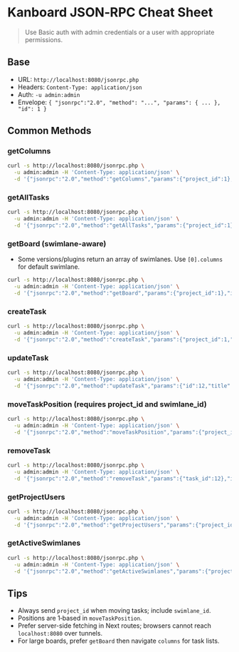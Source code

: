 # Kanboard JSON‑RPC Cheat Sheet

> Use Basic auth with admin credentials or a user with appropriate permissions.

## Base
- URL: `http://localhost:8080/jsonrpc.php`
- Headers: `Content-Type: application/json`
- Auth: `-u admin:admin`
- Envelope: `{ "jsonrpc":"2.0", "method": "...", "params": { ... }, "id": 1 }`

## Common Methods

### getColumns
```bash
curl -s http://localhost:8080/jsonrpc.php \
  -u admin:admin -H 'Content-Type: application/json' \
  -d '{"jsonrpc":"2.0","method":"getColumns","params":{"project_id":1},"id":1}' | jq
```

### getAllTasks
```bash
curl -s http://localhost:8080/jsonrpc.php \
  -u admin:admin -H 'Content-Type: application/json' \
  -d '{"jsonrpc":"2.0","method":"getAllTasks","params":{"project_id":1},"id":1}' | jq
```

### getBoard (swimlane-aware)
- Some versions/plugins return an array of swimlanes. Use `[0].columns` for default swimlane.
```bash
curl -s http://localhost:8080/jsonrpc.php \
  -u admin:admin -H 'Content-Type: application/json' \
  -d '{"jsonrpc":"2.0","method":"getBoard","params":{"project_id":1},"id":1}' | jq
```

### createTask
```bash
curl -s http://localhost:8080/jsonrpc.php \
  -u admin:admin -H 'Content-Type: application/json' \
  -d '{"jsonrpc":"2.0","method":"createTask","params":{"project_id":1,"title":"My Task","column_id":1,"description":"..."},"id":1}' | jq
```

### updateTask
```bash
curl -s http://localhost:8080/jsonrpc.php \
  -u admin:admin -H 'Content-Type: application/json' \
  -d '{"jsonrpc":"2.0","method":"updateTask","params":{"id":12,"title":"New Title"},"id":1}' | jq
```

### moveTaskPosition (requires project_id and swimlane_id)
```bash
curl -s http://localhost:8080/jsonrpc.php \
  -u admin:admin -H 'Content-Type: application/json' \
  -d '{"jsonrpc":"2.0","method":"moveTaskPosition","params":{"project_id":1,"task_id":12,"column_id":4,"position":1,"swimlane_id":1},"id":1}' | jq
```

### removeTask
```bash
curl -s http://localhost:8080/jsonrpc.php \
  -u admin:admin -H 'Content-Type: application/json' \
  -d '{"jsonrpc":"2.0","method":"removeTask","params":{"task_id":12},"id":1}' | jq
```

### getProjectUsers
```bash
curl -s http://localhost:8080/jsonrpc.php \
  -u admin:admin -H 'Content-Type: application/json' \
  -d '{"jsonrpc":"2.0","method":"getProjectUsers","params":{"project_id":1},"id":1}' | jq
```

### getActiveSwimlanes
```bash
curl -s http://localhost:8080/jsonrpc.php \
  -u admin:admin -H 'Content-Type: application/json' \
  -d '{"jsonrpc":"2.0","method":"getActiveSwimlanes","params":{"project_id":1},"id":1}' | jq
```

## Tips
- Always send `project_id` when moving tasks; include `swimlane_id`.
- Positions are 1‑based in `moveTaskPosition`.
- Prefer server-side fetching in Next routes; browsers cannot reach `localhost:8080` over tunnels.
- For large boards, prefer `getBoard` then navigate `columns` for task lists.

